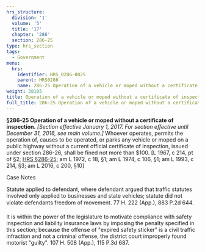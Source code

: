 ```yaml
---
hrs_structure:
  division: '1'
  volume: '5'
  title: '17'
  chapter: '286'
  section: 286-25
type: hrs_section
tags:
  - Government
menu:
  hrs:
    identifier: HRS_0286-0025
    parent: HRS0286
    name: 286-25 Operation of a vehicle or moped without a certificate of inspection
weight: 38105
title: Operation of a vehicle or moped without a certificate of inspection
full_title: 286-25 Operation of a vehicle or moped without a certificate of inspection
---
```

**§286-25 Operation of a vehicle or moped without a certificate of inspection.** _[Section effective January 1, 2017\. For section effective until December 31, 2016, see main volume.]_ Whoever operates, permits the operation of, causes to be operated, or parks any vehicle or moped on a public highway without a current official certificate of inspection, issued under section 286-26, shall be fined not more than $100\. [L 1967, c 214, pt of §2; [HRS §286-25](/title-17/chapter-286/section-286-25/); am L 1972, c 18, §1; am L 1974, c 106, §1; am L 1993, c 214, §3; am L 2016, c 200, §10]

Case Notes

Statute applied to defendant, where defendant argued that traffic statutes involved only applied to businesses and state vehicles; statute did not violate defendants freedom of movement. 77 H. 222 (App.), 883 P.2d 644.

It is within the power of the legislature to motivate compliance with safety inspection and liability insurance laws by imposing the penalty specified in this section; because the offense of "expired safety sticker" is a civil traffic infraction and not a criminal offense, the district court improperly found motorist "guilty". 107 H. 508 (App.), 115 P.3d 687.